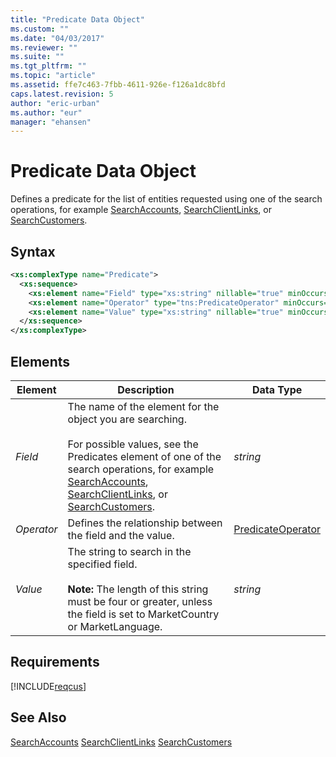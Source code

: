 ```yaml
---
title: "Predicate Data Object"
ms.custom: ""
ms.date: "04/03/2017"
ms.reviewer: ""
ms.suite: ""
ms.tgt_pltfrm: ""
ms.topic: "article"
ms.assetid: ffe7c463-7fbb-4611-926e-f126a1dc8bfd
caps.latest.revision: 5
author: "eric-urban"
ms.author: "eur"
manager: "ehansen"
---
```

# Predicate Data Object
Defines a predicate for the list of entities requested using one of the search operations, for example [SearchAccounts](../customer-api/searchaccounts-service-operation.md), [SearchClientLinks](../customer-api/searchclientlinks-service-operation.md), or [SearchCustomers](../customer-api/searchcustomers-service-operation.md).

## Syntax

```xml
<xs:complexType name="Predicate">
  <xs:sequence>
    <xs:element name="Field" type="xs:string" nillable="true" minOccurs="0" />
    <xs:element name="Operator" type="tns:PredicateOperator" minOccurs="0"/>
    <xs:element name="Value" type="xs:string" nillable="true" minOccurs="0"/>
  </xs:sequence>
</xs:complexType>
```

## <a name="Elements"></a>Elements

|Element|Description|Data Type|
|-----------|---------------|-------------|
|*Field*|The name of the element for  the object you are searching.<br /><br />For possible values, see the Predicates element of one of the search operations, for example [SearchAccounts](../customer-api/searchaccounts-service-operation.md), [SearchClientLinks](../customer-api/searchclientlinks-service-operation.md), or [SearchCustomers](../customer-api/searchcustomers-service-operation.md).|*string*|
|*Operator*|Defines the relationship between the field and the value.|[PredicateOperator](../customer-api/predicateoperator-value-set.md)|
|*Value*|The string to search in the specified field.<br /><br />**Note:** The length of this string must be four or greater, unless the field is set to MarketCountry or MarketLanguage.|*string*|

## Requirements
[!INCLUDE[reqcus](../customer-api/includes/reqcus.md)]
## See Also
[SearchAccounts](../customer-api/searchaccounts-service-operation.md)
[SearchClientLinks](../customer-api/searchclientlinks-service-operation.md)
[SearchCustomers](../customer-api/searchcustomers-service-operation.md)

